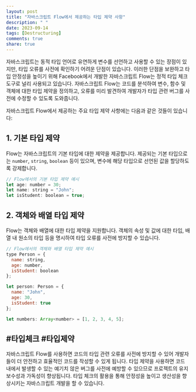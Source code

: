 ```yaml
---
layout: post
title: "자바스크립트 Flow에서 제공하는 타입 제약 사항"
description: " "
date: 2023-09-14
tags: [Destructuring]
comments: true
share: true
---
```


자바스크립트는 동적 타입 언어로 유연하게 변수를 선언하고 사용할 수 있는 장점이 있지만, 타입 오류를 사전에 확인하기 어려운 단점이 있습니다. 이러한 단점을 보완하고 타입 안정성을 높이기 위해 Facebook에서 개발한 자바스크립트 Flow는 정적 타입 체크 도구로 널리 사용되고 있습니다. 자바스크립트 Flow는 코드를 분석하여 변수, 함수 및 객체에 대한 타입 제약을 정의하고, 오류를 미리 발견하여 개발자가 타입 관련 버그를 사전에 수정할 수 있도록 도와줍니다.

자바스크립트 Flow에서 제공하는 주요 타입 제약 사항에는 다음과 같은 것들이 있습니다:

## 1. 기본 타입 제약
Flow는 자바스크립트의 기본 타입에 대한 제약을 제공합니다. 제공되는 기본 타입으로는 `number`, `string`, `boolean` 등이 있으며, 변수에 해당 타입으로 선언된 값을 할당하도록 강제합니다.

```javascript
// Flow에서의 기본 타입 제약 예시
let age: number = 30;
let name: string = "John";
let isStudent: boolean = true;
```

## 2. 객체와 배열 타입 제약
Flow는 객체와 배열에 대한 타입 제약을 지원합니다. 객체의 속성 및 값에 대한 타입, 배열 내 원소의 타입 등을 명시하여 타입 오류를 사전에 방지할 수 있습니다.

```javascript
// Flow에서의 객체와 배열 타입 제약 예시
type Person = {
  name: string,
  age: number,
  isStudent: boolean
};

let person: Person = {
  name: "John",
  age: 30,
  isStudent: true
};

let numbers: Array<number> = [1, 2, 3, 4, 5];
```

## #타입체크 #타입제약

자바스크립트 Flow를 사용하면 코드의 타입 관련 오류를 사전에 방지할 수 있어 개발자들이 더 안전하고 효율적인 코드를 작성할 수 있게 됩니다. 타입 제약을 사용하면 코드 내에서 발생할 수 있는 예기치 않은 버그를 사전에 예방할 수 있으므로 프로젝트의 유지 보수성과 가독성이 향상됩니다. 타입 체크의 활용을 통해 안정성을 높이고 생산성을 향상시키는 자바스크립트 개발을 할 수 있습니다.